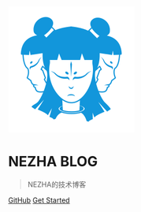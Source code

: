 ![logo](_media/nezha.svg)

# NEZHA BLOG


> NEZHA的技术博客


[GitHub](https://github.com/nezha)
[Get Started](introduction)